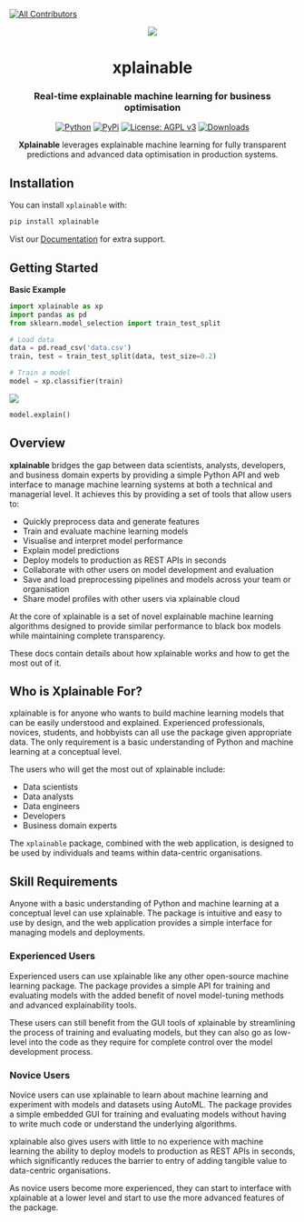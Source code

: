 
<!-- ALL-CONTRIBUTORS-BADGE:START - Do not remove or modify this section -->
[![All Contributors](https://img.shields.io/badge/all_contributors-2-orange.svg?style=flat-square)](#contributors-)
<!-- ALL-CONTRIBUTORS-BADGE:END -->

<div align="center">
<img src="https://github.com/xplainable/xplainable/blob/dev/docs/assets/logo/xplainable-logo.png">
<h1 align="center">xplainable</h1>
<h3 align="center">Real-time explainable machine learning for business optimisation</h3>
    
[![Python](https://img.shields.io/pypi/pyversions/xplainable)](https://pypi.org/project/xplainable/)
[![PyPi](https://img.shields.io/pypi/v/xplainable?color=blue)](https://pypi.org/project/xplainable/)
[![License: AGPL v3](https://img.shields.io/badge/License-AGPL_v3-blue.svg)](https://github.com/xplainable/xplainable/blob/dev/LICENSE)
[![Downloads](https://static.pepy.tech/badge/xplainable)](https://pepy.tech/project/xplainable)
    
**Xplainable** leverages explainable machine learning for fully transparent predictions and advanced data optimisation in production systems.
</div>


## Installation

You can install ``xplainable`` with:

```python
pip install xplainable
```

Vist our [Documentation](https://xplainable.readthedocs.io) for extra support.

## Getting Started

**Basic Example**

```python
import xplainable as xp
import pandas as pd
from sklearn.model_selection import train_test_split

# Load data
data = pd.read_csv('data.csv')
train, test = train_test_split(data, test_size=0.2)

# Train a model
model = xp.classifier(train)
```
<img src="https://github.com/xplainable/xplainable/blob/dev/docs/assets/gifs/gui_classifier.gif">

```python
model.explain()
```

## Overview
**xplainable** bridges the gap between data scientists, analysts, developers,
and business domain experts by providing a simple Python API and web interface 
to manage machine learning systems at both a technical and managerial level. It
achieves this by providing a set of tools that allow users to:

- Quickly preprocess data and generate features
- Train and evaluate machine learning models
- Visualise and interpret model performance
- Explain model predictions
- Deploy models to production as REST APIs in seconds
- Collaborate with other users on model development and evaluation
- Save and load preprocessing pipelines and models across your team or
organisation
- Share model profiles with other users via xplainable cloud

At the core of xplainable is a set of novel explainable machine learning
algorithms designed to provide similar performance to black box models while
maintaining complete transparency.

These docs contain details about how xplainable works and how to get the most
out of it.

## Who is Xplainable For?
xplainable is for anyone who wants to build machine learning models that can be
easily understood and explained. Experienced professionals, novices, students,
and hobbyists can all use the package given appropriate data. The only
requirement is a basic understanding of Python and machine learning at a
conceptual level.

The users who will get the most out of xplainable include:

- Data scientists
- Data analysts
- Data engineers
- Developers
- Business domain experts

The ``xplainable`` package, combined with the web application, is designed to be
used by individuals and teams within data-centric organisations.

## Skill Requirements
Anyone with a basic understanding of Python and machine learning at a conceptual
level can use xplainable. The package is intuitive and easy to use by design,
and the web application provides a simple interface for managing models and
deployments.

### Experienced Users

Experienced users can use xplainable like any other open-source machine learning
package. The package provides a simple API for training and evaluating models
with the added benefit of novel model-tuning methods and advanced explainability
tools.

These users can still benefit from the GUI tools of xplainable by streamlining
the process of training and evaluating models, but they can also go as low-level
into the code as they require for complete control over the model development
process.

### Novice Users

Novice users can use xplainable to learn about machine learning and experiment
with models and datasets using AutoML. The package provides a simple embedded
GUI for training and evaluating models without having to write much code or
understand the underlying algorithms.

xplainable also gives users with little to no experience with machine learning
the ability to deploy models to production as REST APIs in seconds, which
significantly reduces the barrier to entry of adding tangible value to
data-centric organisations.

As novice users become more experienced, they can start to interface with
xplainable at a lower level and start to use the more advanced features of the
package.